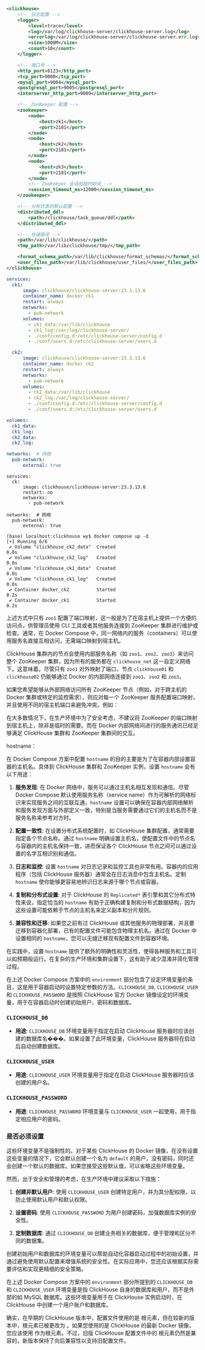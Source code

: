 


```xml
<clickhouse>
    <!-- 日志配置 -->
    <logger>
        <level>trace</level>
        <log>/var/log/clickhouse-server/clickhouse-server.log</log>
        <errorlog>/var/log/clickhouse-server/clickhouse-server.err.log</errorlog>
        <size>1000M</size>
        <count>10</count>
    </logger>

    <!-- 端口号 -->
    <http_port>8123</http_port>
    <tcp_port>9000</tcp_port>
    <mysql_port>9004</mysql_port>
    <postgresql_port>9005</postgresql_port>
    <interserver_http_port>9009</interserver_http_port>

    <!-- ZooKeeper 配置 -->
    <zookeeper>
        <node>
            <host>zk1</host>
            <port>2181</port>
        </node>
        <node>
            <host>zk2</host>
            <port>2181</port>
        </node>
        <node>
            <host>zk3</host>
            <port>2181</port>
        </node>
        <!-- ZooKeeper 会话的超时时间 -->
        <session_timeout_ms>12000</session_timeout_ms>
    </zookeeper>

    <!-- 分布式表的默认配置 -->
    <distributed_ddl>
        <path>/clickhouse/task_queue/ddl</path>
    </distributed_ddl>

    <!-- 存储路径 -->
    <path>/var/lib/clickhouse/</path>
    <tmp_path>/var/lib/clickhouse/tmp/</tmp_path>

    <format_schema_path>/var/lib/clickhouse/format_schemas/</format_schema_path>
    <user_files_path>/var/lib/clickhouse/user_files/</user_files_path>
</clickhouse>
```



```yml
services:
  ck1:
      image: clickhouse/clickhouse-server:23.3.13.6
      container_name: docker_ck1
      restart: always
      networks:
        - pub-network
      volumes:
        - ck1_data:/var/lib/clickhouse
        - ck1_log:/var/log/clickhouse-server/
        - ./conf/config.d:/etc/clickhouse-server/config.d
        - ./conf/users.d:/etc/clickhouse-server/users.d

  ck2:  
      image: clickhouse/clickhouse-server:23.3.13.6
      container_name: docker_ck2
      restart: always
      networks:
        - pub-network
      volumes:
        - ck2_data:/var/lib/clickhouse
        - ck2_log:/var/log/clickhouse-server/
        - ./conf/config.d:/etc/clickhouse-server/config.d
        - ./conf/users.d:/etc/clickhouse-server/users.d

volumes:
  ck1_data:
  ck1_log:
  ck2_data:
  ck2_log:

networks:  # 网络
  pub-network:
      external: true
```


```
services:
  ck:
      image: clickhouse/clickhouse-server:23.3.13.6
      restart: no
      networks:
        - pub-network

networks:  # 网络
  pub-network:
      external: true
```

```shell
(base) localhost:clickhouse wy$ docker compose up -d
[+] Running 6/6
 ✔ Volume "clickhouse_ck2_data"  Created                                        0.0s
 ✔ Volume "clickhouse_ck2_log"   Created                                        0.0s
 ✔ Volume "clickhouse_ck1_data"  Created                                        0.0s
 ✔ Volume "clickhouse_ck1_log"   Created                                        0.0s
 ✔ Container docker_ck2          Started                                        0.2s
 ✔ Container docker_ck1          Started                                        0.2s
```


上述方式中只有 `zoo1` 配置了端口映射，这一般是为了在宿主机上提供一个方便的访问点，供管理员使用 CLI 工具或者其他服务连接到 ZooKeeper 集群进行维护或检查。通常，在 Docker Compose 中，同一网络内的服务（containers）可以使用服务名直接互相访问，无需端口映射到宿主机。

ClickHouse 集群内的节点会使用内部服务名称（如 `zoo1`、`zoo2`、`zoo3`）来访问整个 ZooKeeper 集群，因为所有的服务都在 `clickhouse_net` 这一自定义网络下。这意味着，尽管只有 `zoo1` 对外映射了端口，节点 `clickhouse01` 和 `clickhouse02` 仍能够通过 Docker 的内部网络连接到 `zoo1`、`zoo2` 和 `zoo3`。

如果您希望能够从外部网络访问所有 ZooKeeper 节点（例如，对于跨主机的 Docker 集群或特定的监控需求），则应对每一个 ZooKeeper 服务配置端口映射，并且使用不同的宿主机端口来避免冲突。例如：



在大多数情况下，在生产环境中为了安全考虑，不建议将 ZooKeeper 的端口映射到宿主机上，除非是临时的需要。而在 Docker 内部网络间进行的服务通讯已经足够满足 ClickHouse 集群和 ZooKeeper 集群间的交互。



hostname：



在 Docker Compose 方案中配置 `hostname` 的目的主要是为了在容器内部设置容器的主机名。具体到 ClickHouse 集群和 ZooKeeper 实例，设置 `hostname` 会有以下用途：

1. **服务发现**: 在 Docker 网络中，服务可以通过主机名相互发现和通信。尽管 Docker Compose 默认使用服务名称（service name）作为可解析的网络标识来实现服务之间的互联互通，`hostname` 设置可以确保在容器内部网络解析和服务发现方面与外部定义一致，特别是当服务需要通过它们的主机名而不是服务名称来参考对方时。

2. **配置一致性**: 在设置分布式系统配置时，如 ClickHouse 集群配置，通常需要指定各个节点名称。通过 `hostname` 明确设置主机名，使配置文件中的节点名与容器内的主机名保持一致，进而保证各个 ClickHouse 节点之间可以通过设置的名字互相识别和通信。

3. **日志和监控**: 设置 `hostname` 对日志记录和监控工具也非常有用。容器内的应用程序（包括 ClickHouse 服务器）通常会在日志消息中包含主机名。定制 `hostname` 使你能够更容易地辨识日志来源于哪个节点或容器。

4. **复制和分布式设置**: 对于 ClickHouse 的 `Replicated*` 表引擎和其它分布式特性来说，指定恰当的 `hostname` 有助于正确构建复制和分布式数据结构，因为这些设置可能依赖于节点的主机名来定义副本和分片规则。

5. **兼容性和迁移**: 如果您之前有过 ClickHouse 或其他服务的物理部署，并且要迁移到容器化部署，已有的配置文件可能包含物理主机名。通过在 Docker 中设置相同的 `hostname`，您可以无缝迁移现有配置文件到容器环境。

在实践中，设置 `hostname` 提供了额外的明确性和灵活性，使得各种服务和工具可以如预期般运行。在复杂的生产环境和集群设置下，这有助于减少混淆并简化管理过程。





在上述 Docker Compose 方案中的 `environment` 部分包含了设定环境变量的条目，这是用于容器启动时设置特定参数的方法。`CLICKHOUSE_DB`, `CLICKHOUSE_USER` 和 `CLICKHOUSE_PASSWORD` 是按照 ClickHouse 官方 Docker 镜像设定的环境变量，用于在容器启动时创建初始用户、密码和数据库。

### `CLICKHOUSE_DB`

- **用途**: `CLICKHOUSE_DB` 环境变量用于指定在启动 ClickHouse 服务器时应该创建的数据库名���。如果设置了此环境变量，ClickHouse 服务器将在启动后自动创建数据库。

### `CLICKHOUSE_USER`

- **用途**: `CLICKHOUSE_USER` 环境变量用于指定在启动 ClickHouse 服务器时应该创建的用户名。

### `CLICKHOUSE_PASSWORD`

- **用途**: `CLICKHOUSE_PASSWORD` 环境变量与 `CLICKHOUSE_USER` 一起使用，用于指定相应用户的密码。

### 是否必须设置

这些环境变量不是强制性的。对于某些 ClickHouse 的 Docker 镜像，在没有设置这些变量的情况下，它会默认创建一个名为 `default` 的用户，没有密码，同时还会创建一个默认的数据库。如果您接受这些默认值，可以省略这些环境变量。

然而，出于安全和管理的考虑，在生产环境中建议采取以下措施：

1. **创建非默认用户**: 使用 `CLICKHOUSE_USER` 创建特定用户，并为其分配权限，以防止使用默认用户和默认权限。

2. **设置密码**: 使用 `CLICKHOUSE_PASSWORD` 为用户创建密码，加强数据库实例的安全性。

3. **定制数据库**: 通过 `CLICKHOUSE_DB` 创建业务相关的数据库，便于管理和区分不同的数据集。

创建初始用户和数据库的环境变量可以帮助自动化容器启动过程中的初始设置，并通过避免使用默认配置来增强系统的安全性。在实际应用中，您还应该根据实际需要评估和实现更精细的安全策略。





在上述 Docker Compose 方案中的 `environment` 部分所提到的 `CLICKHOUSE_DB` 和 `CLICKHOUSE_USER` 环境变量是指 ClickHouse 自身的数据库和用户，而不是外部的如 MySQL 数据库。这些环境变量用于在 ClickHouse 实例启动时，在 ClickHouse 中创建一个用户账户和数据库。





确实，在早期的 ClickHouse 版本中，配置文件使用的是 <yandex> 根元素，但在较新的版本中，根元素已被更改为 <clickhouse>。如果您使用的是 ClickHouse 的最新 Docker 镜像，您应该使用 <clickhouse> 作为根元素。不过，旧版 ClickHouse 配置文件中的 <yandex> 根元素仍然是兼容的，新版本保持了向后兼容性以支持旧配置文件。
